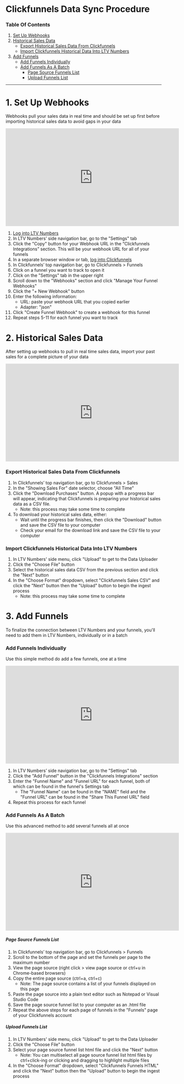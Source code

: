 # Clickfunnels Data Sync Procedure

### Table Of Contents

1. [Set Up Webhooks](https://docs.ltvnumbers.com/clickfunnels#1-set-up-webhooks)
3. [Historical Sales Data](https://docs.ltvnumbers.com/clickfunnels#2-historical-sales-data)
    - [Export Historical Sales Data From Clickfunnels](https://docs.ltvnumbers.com/clickfunnels#export-historical-sales-data-from-clickfunnels)
    - [Import Clickfunnels Historical Data Into LTV Numbers](https://docs.ltvnumbers.com/clickfunnels#import-clickfunnels-historical-data-into-ltv-numbers)
5. [Add Funnels](https://docs.ltvnumbers.com/clickfunnels#3-add-funnels)
    - [Add Funnels Individually](https://docs.ltvnumbers.com/clickfunnels#add-funnels-individually)
    - [Add Funnels As A Batch](https://docs.ltvnumbers.com/clickfunnels#add-funnels-as-a-batch)
        - [Page Source Funnels List](https://docs.ltvnumbers.com/clickfunnels#page-source-funnels-list)
        - [Upload Funnels List](https://docs.ltvnumbers.com/clickfunnels#upload-funnels-list)

---

# 1. Set Up Webhooks

Webhooks pull your sales data in real time and should be set up first before importing historical sales data to avoid gaps in your data

<iframe width="560" height="315" src="https://www.youtube.com/embed/IlhpsL7QHFY" title="YouTube video player" frameborder="0" allow="accelerometer; autoplay; clipboard-write; encrypted-media; gyroscope; picture-in-picture" allowfullscreen></iframe>

1. <a href="https://app.ltvnumbers.com" target="_blank">Log into LTV Numbers</a>
2. In LTV Numbers’ side navigation bar, go to the "Settings" tab 
3. Click the "Copy" button for your Webhook URL in the “Clickfunnels Integrations” section. This will be your webhook URL for all of your funnels
4. In a separate browser window or tab, <a href="https://app.clickfunnels.com/users/sign_in" target="_blank">log into Clickfunnels</a>
6. In Clickfunnels’ top navigation bar, go to Clickfunnels > Funnels
7. Click on a funnel you want to track to open it
8. Click on the "Settings" tab in the upper right
9. Scroll down to the "Webhooks" section and click "Manage Your Funnel Webhooks"
10. Click the "+ New Webhook" button
11. Enter the following information:
    - URL: paste your webhook URL that you copied earlier
    - Adapter: "json"
12. Click "Create Funnel Webhook" to create a webhook for this funnel
13. Repeat steps 5-11 for each funnel you want to track


# 2. Historical Sales Data

After setting up webhooks to pull in real time sales data, import your past sales for a complete picture of your data

<iframe width="560" height="315" src="https://www.youtube.com/embed/9t8_F4nH2C4" title="YouTube video player" frameborder="0" allow="accelerometer; autoplay; clipboard-write; encrypted-media; gyroscope; picture-in-picture" allowfullscreen></iframe>


### Export Historical Sales Data From Clickfunnels

1. In Clickfunnels’ top navigation bar, go to Clickfunnels > Sales
2. In the "Showing Sales For" date selector, choose "All Time"
3. Click the "Download Purchases" button. A popup with a progress bar will appear, indicating that Clickfunnels is preparing your historical sales data as a CSV file.
    - Note: this process may take some time to complete
4. To download your historical sales data, either:
    - Wait until the progress bar finishes, then click the "Download" button and save the CSV file to your computer
    - Check your email for the download link and save the CSV file to your computer

### Import Clickfunnels Historical Data Into LTV Numbers

1. In LTV Numbers' side menu, click "Upload" to get to the Data Uploader
2. Click the "Choose File" button
3. Select the historical sales data CSV from the previous section and click the "Next" button
4. In the "Choose Format" dropdown, select "Clickfunnels Sales CSV" and click the "Next" button then the "Upload" button to begin the ingest process
    - Note: this process may take some time to complete


# 3. Add Funnels

To finalize the connection between LTV Numbers and your funnels, you'll need to add them in LTV Numbers, individually or in a batch

### Add Funnels Individually

Use this simple method do add a few funnels, one at a time

<iframe width="560" height="315" src="https://www.youtube.com/embed/2zl5q0m7Bro" title="YouTube video player" frameborder="0" allow="accelerometer; autoplay; clipboard-write; encrypted-media; gyroscope; picture-in-picture" allowfullscreen></iframe>

1. In LTV Numbers’ side navigation bar, go to the "Settings" tab
2. Click the "Add Funnel" button in the "Clickfunnels Integrations" section
3. Enter the "Funnel Name" and "Funnel URL" for each funnel, both of which can be found in the funnel's Settings tab
    - The "Funnel Name" can be found in the "NAME" field and the "Funnel URL" can be found in the "Share This Funnel URL" field
 4. Repeat this process for each funnel 


### Add Funnels As A Batch

Use this advanced method to add several funnels all at once

<iframe width="560" height="315" src="https://www.youtube.com/embed/NIu8UvOa_no" title="YouTube video player" frameborder="0" allow="accelerometer; autoplay; clipboard-write; encrypted-media; gyroscope; picture-in-picture" allowfullscreen></iframe>

##### Page Source Funnels List

1. In Clickfunnels’ top navigation bar, go to Clickfunnels > Funnels
2. Scroll to the bottom of the page and set the funnels per page to the maximum number
3. View the page source (right click > view page source or ctrl+u in Chrome-based browsers)
4. Copy the entire page source (ctrl+a, ctrl+c)
    - Note: The page source contains a list of your funnels displayed on this page
5. Paste the page source into a plain text editor such as Notepad or Visual Studio Code
6. Save the page source funnel list to your computer as an .html file
7. Repeat the above steps for each page of funnels in the "Funnels" page of your Clickfunnels account

##### Upload Funnels List 
1. In LTV Numbers' side menu, click "Upload" to get to the Data Uploader
2. Click the "Choose File" button
3. Select your page source funnel list html file and click the "Next" button
    - Note: You can multiselect all page source funnel list html files by ctrl+click-ing or clicking and dragging to highlight multiple files
4. In the "Choose Format" dropdown, select "Clickfunnels Funnels HTML" and click the "Next" button then the "Upload" button to begin the ingest process
